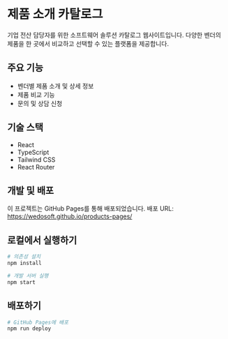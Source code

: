 # 제품 소개 카탈로그

기업 전산 담당자를 위한 소프트웨어 솔루션 카탈로그 웹사이트입니다. 다양한 벤더의 제품을 한 곳에서 비교하고 선택할 수 있는 플랫폼을 제공합니다.

## 주요 기능

- 벤더별 제품 소개 및 상세 정보
- 제품 비교 기능
- 문의 및 상담 신청

## 기술 스택

- React
- TypeScript
- Tailwind CSS
- React Router

## 개발 및 배포

이 프로젝트는 GitHub Pages를 통해 배포되었습니다.
배포 URL: https://wedosoft.github.io/products-pages/

## 로컬에서 실행하기

```bash
# 의존성 설치
npm install

# 개발 서버 실행
npm start
```

## 배포하기

```bash
# GitHub Pages에 배포
npm run deploy
```
